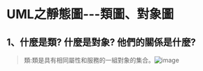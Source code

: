 # **UML之靜態圖---類圖、對象圖**
## 1、什麼是類? 什麼是對象? 他們的關係是什麼?
> 類:類是具有相同屬性和服務的一組對象的集合。![image](https://github.com/XUYR00/test/blob/main/photo.jpg) 

